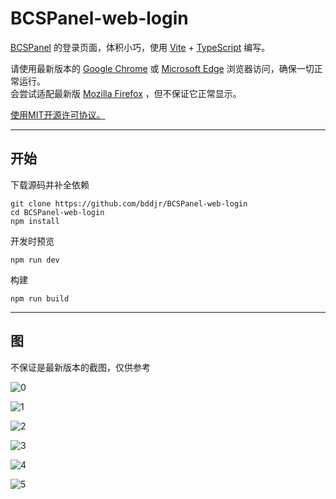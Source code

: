 # BCSPanel-web-login

[BCSPanel](https://github.com/bddjr/BCSPanel) 的登录页面，体积小巧，使用 [Vite](https://cn.vitejs.dev) + [TypeScript](https://www.typescriptlang.org) 编写。  

请使用最新版本的 [Google Chrome](https://google.cn/chrome/) 或 [Microsoft Edge](https://www.microsoft.com/zh-cn/edge/download) 浏览器访问，确保一切正常运行。  
会尝试适配最新版 [Mozilla Firefox](https://www.mozilla.org/zh-CN/firefox/browsers/) ，但不保证它正常显示。  

[使用MIT开源许可协议。](https://mit-license.org)  

***
## 开始

下载源码并补全依赖
```
git clone https://github.com/bddjr/BCSPanel-web-login
cd BCSPanel-web-login
npm install
```

开发时预览
```
npm run dev
```

构建
```
npm run build
```

***
## 图

不保证是最新版本的截图，仅供参考

![0](README/img/0.jpg)

![1](README/img/1.jpg)

![2](README/img/2.jpg)

![3](README/img/3.png)

![4](README/img/4.jpg)

![5](README/img/5.jpg)

